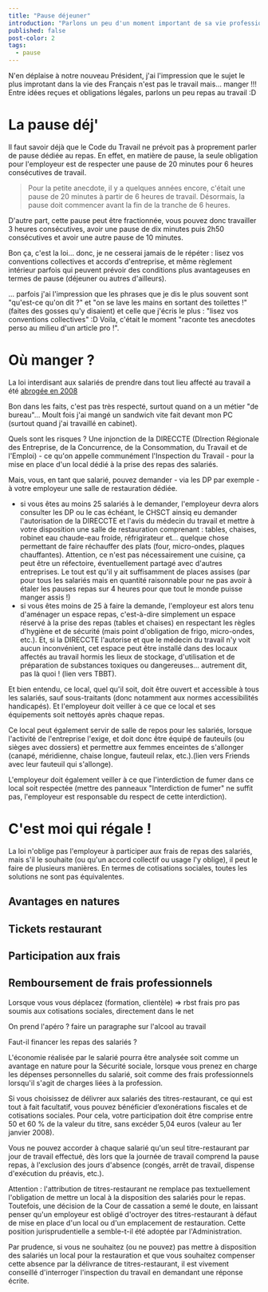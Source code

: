 ```yaml
---
title: "Pause déjeuner"
introduction: "Parlons un peu d'un moment important de sa vie professionnelle : la pause dej :D"
published: false
post-color: 2
tags:
  - pause
---
```


N'en déplaise à notre nouveau Président, j'ai l'impression que le sujet le plus improtant dans la vie des Français n'est pas le travail mais... manger !!! 
Entre idées reçues et obligations légales, parlons un peu repas au travail :D

# La pause déj'

Il faut savoir déjà que le Code du Travail ne prévoit pas à proprement parler de pause dédiée au repas. En effet, en matière de pause, la seule obligation pour l'employeur est de respecter une pause de 20 minutes pour 6 heures consécutives de travail. 

> Pour la petite anecdote, il y a quelques années encore, c'était une pause de 20 minutes à partir de 6 heures de travail. Désormais, la pause doit commencer avant la fin de la tranche de 6 heures. 

D'autre part, cette pause peut être fractionnée, vous pouvez donc travailler 3 heures consécutives, avoir une pause de dix minutes puis 2h50 consécutives et avoir une autre pause de 10 minutes.

Bon ça, c'est la loi... donc, je ne cesserai jamais de le répéter : lisez vos conventions collectives et accords d'entreprise, et même règlement intérieur parfois qui peuvent prévoir des conditions plus avantageuses en termes de pause (déjeuner ou autres d'ailleurs). 

... parfois j'ai l'impression que les phrases que je dis le plus souvent sont "qu'est-ce qu'on dit ?" et "on se lave les mains en sortant des toilettes !" (faites des gosses qu'y disaient) et celle que j'écris le plus : "lisez vos conventions collectives" :D Voila, c'était le moment "raconte tes anecdotes perso au milieu d'un article pro !".


# Où manger ?

La loi interdisant aux salariés de prendre dans tout lieu affecté au travail a été [abrogée en 2008](https://www.legifrance.gouv.fr/affichCode.do?idSectionTA=LEGISCTA000018512042&cidTexte=LEGITEXT000006072050&dateTexte=20080430)

Bon dans les faits, c'est pas très respecté, surtout quand on a un métier "de bureau"... Moult fois j'ai mangé un sandwich vite fait devant mon PC (surtout quand j'ai travaillé en cabinet). 

Quels sont les risques ? Une injonction de la DIRECCTE (DIrection Régionale des Entreprise, de la Concurrence, de la Consommation, du Travail et de l'Emploi) - ce qu'on appelle communément l'Inspection du Travail - pour la mise en place d'un local dédié à la prise des repas des salariés. 

Mais, vous, en tant que salarié, pouvez demander - via les DP par exemple - à votre employeur une salle de restauration dédiée. 
- si vous êtes au moins 25 salariés à le demander, l'employeur devra alors consulter les DP ou le cas échéant, le CHSCT ainsiq eu demander l'autorisation de la DIRECCTE et l'avis du médecin du travail et mettre à votre disposition une salle de restauration comprenant : tables, chaises, robinet eau chaude-eau froide, réfrigirateur et... quelque chose permettant de faire réchauffer des plats (four, micro-ondes, plaques chauffantes). Attention, ce n'est pas nécessairement une cuisine, ça peut être un réfectoire, éventuellement partagé avec d'autres entreprises. Le tout est qu'il y ait suffisamment de places assises (par pour tous les salariés mais en quantité raisonnable pour ne pas avoir à étaler les pauses repas sur 4 heures pour que tout le monde puisse manger assis !)
- si vous êtes moins de 25 à faire la demande, l'employeur est alors tenu d'aménager un espace repas, c'est-à-dire simplement un espace réservé à la prise des repas (tables et chaises) en respectant les règles d'hygiène et de sécurité (mais point d'obligation de frigo, micro-ondes, etc.). Et, si la DIRECCTE l'autorise et que le médecin du travail n'y voit aucun inconvénient, cet espace peut être installé dans des locaux affectés au travail hormis les lieux de stockage, d'utilisation et de préparation de substances toxiques ou dangereuses... autrement dit, pas là quoi ! (lien vers TBBT). 

Et bien entendu, ce local, quel qu'il soit, doit être ouvert et accessible à tous les salariés, sauf sous-traitants (donc notamment aux normes accessibilités handicapés). Et l'employeur doit veiller à ce que ce local et ses équipements soit nettoyés après chaque repas. 

Ce local peut également servir de salle de repos pour les salariés, lorsque l'activité de l'entreprise l'exige, et doit donc être équipé de fauteuils (ou sièges avec dossiers) et permettre aux femmes enceintes de s'allonger (canapé, méridienne, chaise longue, fauteuil relax, etc.).(lien vers Friends avec leur fauteuil qui s'allonge). 

L'employeur doit également veiller à ce que l'interdiction de fumer dans ce local soit respectée (mettre des panneaux "Interdiction de fumer" ne suffit pas, l'employeur est responsable du respect de cette interdiction). 

# C'est moi qui régale !

La loi n'oblige pas l'employeur à participer aux frais de repas des salariés, mais s'il le souhaite (ou qu'un accord collectif ou usage l'y oblige), il peut le faire de plusieurs manières. En termes de cotisations sociales, toutes les solutions ne sont pas équivalentes.

## Avantages en natures

## Tickets restaurant

## Participation aux frais

## Remboursement de frais professionnels

Lorsque vous vous déplacez (formation, clientèle) => rbst frais pro pas soumis aux cotisations sociales, directement dans le net


On prend l'apéro ? faire un paragraphe sur l'alcool au travail



Faut-il financer les repas des salariés ?

L'économie réalisée par le salarié pourra être analysée soit comme un avantage en nature pour la Sécurité sociale, lorsque vous prenez en charge les dépenses personnelles du salarié, soit comme des frais professionnels lorsqu'il s'agit de charges liées à la profession.

Si vous choisissez de délivrer aux salariés des titres-restaurant, ce qui est tout à fait facultatif, vous pouvez bénéficier d’exonérations fiscales et de cotisations sociales. Pour cela, votre participation doit être comprise entre 50 et 60 % de la valeur du titre, sans excéder 5,04 euros (valeur au 1er janvier 2008).

Vous ne pouvez accorder à chaque salarié qu'un seul titre-restaurant par jour de travail effectué, dès lors que la journée de travail comprend la pause repas, à l'exclusion des jours d'absence (congés, arrêt de travail, dispense d'exécution du préavis, etc.).

Attention : l'attribution de titres-restaurant ne remplace pas textuellement l'obligation de mettre un local à la disposition des salariés pour le repas. Toutefois, une décision de la Cour de cassation a semé le doute, en laissant penser qu'un employeur est obligé d'octroyer des titres-restaurant à défaut de mise en place d'un local ou d'un emplacement de restauration. Cette position jurisprudentielle a semble-t-il été adoptée par l'Administration.

Par prudence, si vous ne souhaitez (ou ne pouvez) pas mettre à disposition des salariés un local pour la restauration et que vous souhaitez compenser cette absence par la délivrance de titres-restaurant, il est vivement conseillé d'interroger l'inspection du travail en demandant une réponse écrite.


